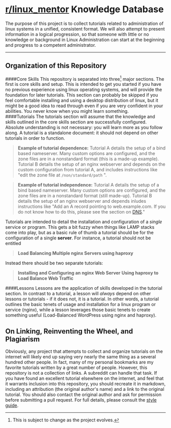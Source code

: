 [r/linux_mentor](http://reddit.com/r/linux_mentor) Knowledge Database
===================
The purpose of this project is to collect tutorials related to administration of linux systems in a unified, consistent format. We will also attempt to present information in a logical progression, so that someone with little or no knowledge or background in Linux Administration can start at the beginning and progress to a competent administrator.  

----------


Organization of this Repository 
-------------
####Core Skills
This repository is separated into three[^change] major sections. The first is core skills and setup. This is intended to get you started if you have no previous experience using linux operating systems, and will provide the foundation for later tutorials. This section can probably be skipped if you feel comfortable installing and using a desktop distribution of linux, but it might be a good idea to read through even if you are very confident in your abilities. You never know when you might learn something.  
####Tutorials
The tutorials section will assume that the knowledge and skills outlined in the core skills section are successfully configured. Absolute understanding is not necessary: you will learn more as you follow along. A tutorial is a standalone document: it should not depend on other tutorials in order to function. 
>**Example of tutorial dependence:**
>Tutorial A details the setup of a bind based nameserver. Many custom options are configured, and the zone files are in a nonstandard format (this is a made-up example). Tutorial B details the setup of an nginx webserver and depends on the custom configuration from tutorial A, and includes instructions like "edit the zone file at `/non/standard/path` ". 

>**Example of tutorial independence:**
>Tutorial A details the setup of a bind based nameserver. Many custom options are configured, and the zone files are in a nonstandard format (still made-up). Tutorial B details the setup of an nginx webserver and depends inludes instructions like "Add an A record pointing to web.example.com. If you do not know how to do this, please see the section on [DNS](#)." 

Tutorials are intended to detail the installation and configuration of a *single* service or program. This gets a bit fuzzy when things like LAMP stacks come into play, but as a basic rule of thumb a tutorial should be for the configuration of a single **server**.  For instance, a tutorial should not be entitled 
>**Load Balancing Multiple nginx Servers using haproxy**

Instead there should be two separate tutorials:

>**Installing and Configuring an nginx Web Server**
>**Using haproxy to Load Balance Web Traffic** 

####Lessons
Lessons are the application of skills developed in the tutorial section. In contrast to a tutorial, a lesson will *always* depend on other lessons or tutorials - if it does not, it is a tutorial. In other words, a tutorial outlines the basic tenets of usage and installation for a linux program or service (nginx), while a lesson leverages those basic tenets to create something useful (Load-Balanced WordPress using nginx and haproxy).

On Linking, Reinventing the Wheel, and Plagiarism
------ 
 Obviously, any project that attempts to collect and organize tutorials on the internet will likely end up saying very nearly the same thing as a several hundred other people. In fact, many of my personal bookmarks are my favorite tutorials written by a great number of people. However, this repository is not a collection of links. A subreddit can handle that task.  If you have found an excellent tutorial elsewhere on the internet, and feel that it warrants inclusion into this repository, you should recreate it in markdown, including an attribution (the original author's name) and a link to the original tutorial. You should also contact the original author and ask for permission before submitting a pull request. For full details, please consult the [style guide](#ADDLINKLATER).


[^change]:This is subject to change as the project evolves. 
